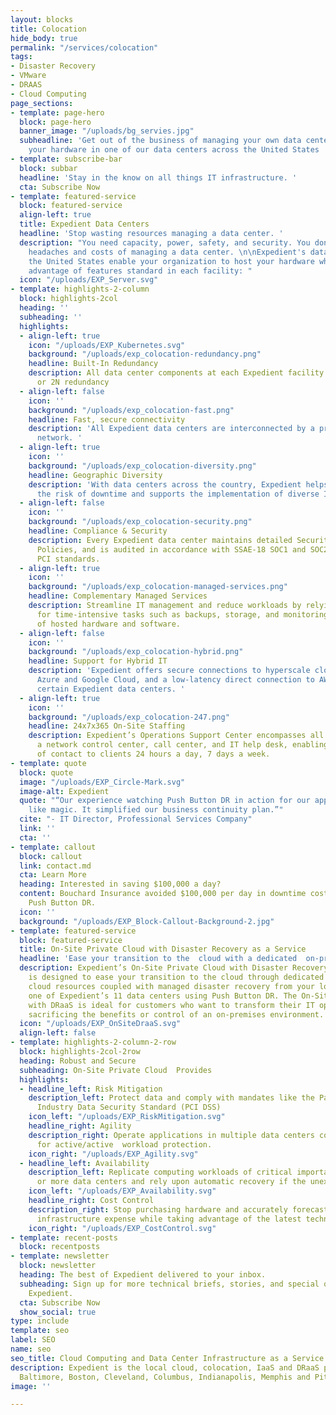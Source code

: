 ```yaml
---
layout: blocks
title: Colocation
hide_body: true
permalink: "/services/colocation"
tags:
- Disaster Recovery
- VMware
- DRAAS
- Cloud Computing
page_sections:
- template: page-hero
  block: page-hero
  banner_image: "/uploads/bg_servies.jpg"
  subheadline: 'Get out of the business of managing your own data center, and host
    your hardware in one of our data centers across the United States '
- template: subscribe-bar
  block: subbar
  headline: 'Stay in the know on all things IT infrastructure. '
  cta: Subscribe Now
- template: featured-service
  block: featured-service
  align-left: true
  title: Expedient Data Centers
  headline: 'Stop wasting resources managing a data center. '
  description: "You need capacity, power, safety, and security. You don't need the
    headaches and costs of managing a data center. \n\nExpedient's data centers across
    the United States enable your organization to host your hardware while taking
    advantage of features standard in each facility: "
  icon: "/uploads/EXP_Server.svg"
- template: highlights-2-column
  block: highlights-2col
  heading: ''
  subheading: ''
  highlights:
  - align-left: true
    icon: "/uploads/EXP_Kubernetes.svg"
    background: "/uploads/exp_colocation-redundancy.png"
    headline: Built-In Redundancy
    description: All data center components at each Expedient facility have N + 1
      or 2N redundancy
  - align-left: false
    icon: ''
    background: "/uploads/exp_colocation-fast.png"
    headline: Fast, secure connectivity
    description: 'All Expedient data centers are interconnected by a private multigigabit
      network. '
  - align-left: true
    icon: ''
    background: "/uploads/exp_colocation-diversity.png"
    headline: Geographic Diversity
    description: 'With data centers across the country, Expedient helps clients mitigate
      the risk of downtime and supports the implementation of diverse IT footprints. '
  - align-left: false
    icon: ''
    background: "/uploads/exp_colocation-security.png"
    headline: Compliance & Security
    description: Every Expedient data center maintains detailed Security and Control
      Policies, and is audited in accordance with SSAE-18 SOC1 and SOC2, HIPAA and
      PCI standards.
  - align-left: true
    icon: ''
    background: "/uploads/exp_colocation-managed-services.png"
    headline: Complementary Managed Services
    description: Streamline IT management and reduce workloads by relying upon Expedient
      for time-intensive tasks such as backups, storage, and monitoring and maintenance
      of hosted hardware and software.
  - align-left: false
    icon: ''
    background: "/uploads/exp_colocation-hybrid.png"
    headline: Support for Hybrid IT
    description: 'Expedient offers secure connections to hyperscale clouds such as
      Azure and Google Cloud, and a low-latency direct connection to AWS East from
      certain Expedient data centers. '
  - align-left: true
    icon: ''
    background: "/uploads/exp_colocation-247.png"
    headline: 24x7x365 On-Site Staffing
    description: Expedient’s Operations Support Center encompasses all aspects of
      a network control center, call center, and IT help desk, enabling a single point
      of contact to clients 24 hours a day, 7 days a week.
- template: quote
  block: quote
  image: "/uploads/EXP_Circle-Mark.svg"
  image-alt: Expedient
  quote: "“Our experience watching Push Button DR in action for our applications was
    like magic. It simplified our business continuity plan.”"
  cite: "- IT Director, Professional Services Company"
  link: ''
  cta: ''
- template: callout
  block: callout
  link: contact.md
  cta: Learn More
  heading: Interested in saving $100,000 a day?
  content: Bouchard Insurance avoided $100,000 per day in downtime costs with Expedient’s
    Push Button DR.
  icon: ''
  background: "/uploads/EXP_Block-Callout-Background-2.jpg"
- template: featured-service
  block: featured-service
  title: On-Site Private Cloud with Disaster Recovery as a Service
  headline: 'Ease your transition to the  cloud with a dedicated  on-premises cloud. '
  description: Expedient’s On-Site Private Cloud with Disaster Recovery as a Service
    is designed to ease your transition to the cloud through dedicated on-premises
    cloud resources coupled with managed disaster recovery from your location to any
    one of Expedient’s 11 data centers using Push Button DR. The On-Site Private Cloud
    with DRaaS is ideal for customers who want to transform their IT operations without
    sacrificing the benefits or control of an on-premises environment.
  icon: "/uploads/EXP_OnSiteDraaS.svg"
  align-left: false
- template: highlights-2-column-2-row
  block: highlights-2col-2row
  heading: Robust and Secure
  subheading: On-Site Private Cloud  Provides
  highlights:
  - headline_left: Risk Mitigation
    description_left: Protect data and comply with mandates like the Payment Card
      Industry Data Security Standard (PCI DSS)
    icon_left: "/uploads/EXP_RiskMitigation.svg"
    headline_right: Agility
    description_right: Operate applications in multiple data centers concurrently
      for active/active  workload protection.
    icon_right: "/uploads/EXP_Agility.svg"
  - headline_left: Availability
    description_left: Replicate computing workloads of critical importance in two
      or more data centers and rely upon automatic recovery if the unexpected happens.
    icon_left: "/uploads/EXP_Availability.svg"
    headline_right: Cost Control
    description_right: Stop purchasing hardware and accurately forecast monthly operational
      infrastructure expense while taking advantage of the latest technology.
    icon_right: "/uploads/EXP_CostControl.svg"
- template: recent-posts
  block: recentposts
- template: newsletter
  block: newsletter
  heading: The best of Expedient delivered to your inbox.
  subheading: Sign up for more technical briefs, stories, and special offers from
    Expedient.
  cta: Subscribe Now
  show_social: true
type: include
template: seo
label: SEO
name: seo
seo_title: Cloud Computing and Data Center Infrastructure as a Service
description: Expedient is the local cloud, colocation, IaaS and DRaaS provider in
  Baltimore, Boston, Cleveland, Columbus, Indianapolis, Memphis and Pittsburgh.
image: ''

---
```

